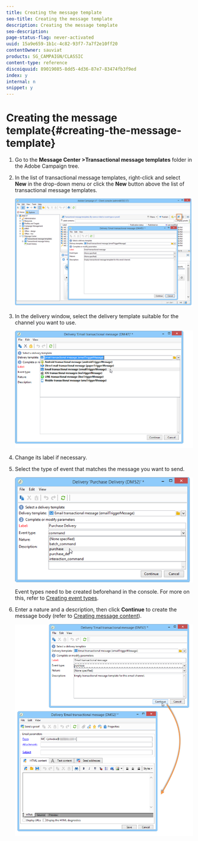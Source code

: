 ```yaml
---
title: Creating the message template
seo-title: Creating the message template
description: Creating the message template
seo-description: 
page-status-flag: never-activated
uuid: 15a9e659-1b1c-4c82-93f7-7a7f2e10ff20
contentOwner: sauviat
products: SG_CAMPAIGN/CLASSIC
content-type: reference
discoiquuid: 89019085-8dd5-4d36-87e7-83474fb3f9ed
index: y
internal: n
snippet: y
---
```


# Creating the message template{#creating-the-message-template}

1. Go to the **Message Center >Transactional message templates** folder in the Adobe Campaign tree.
1. In the list of transactional message templates, right-click and select **New** in the drop-down menu or click the **New** button above the list of transactional message templates. 

   ![](assets/messagecenter_create_model_001.png)

1. In the delivery window, select the delivery template suitable for the channel you want to use.

   ![](assets/messagecenter_create_model_002.png)

1. Change its label if necessary.
1. Select the type of event that matches the message you want to send.

   ![](assets/messagecenter_create_model_003.png)

   Event types need to be created beforehand in the console. For more on this, refer to [Creating event types](../../message-center/using/creating-event-types.md).

1. Enter a nature and a description, then click **Continue** to create the message body (refer to [Creating message content](../../message-center/using/creating-message-content.md)).

   ![](assets/messagecenter_create_model_004.png)

